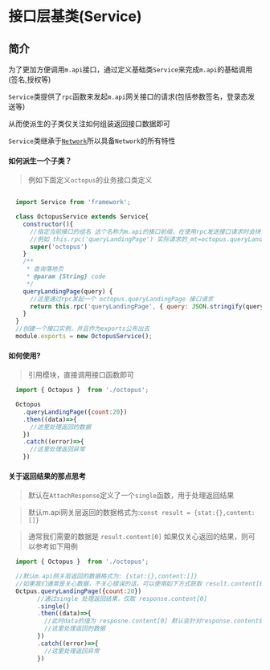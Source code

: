 # 接口层基类(Service)

## 简介

为了更加方便调用`m.api`接口，通过定义基础类`Service`来完成`m.api`的基础调用(签名,授权等)

`Service`类提供了`rpc`函数来发起`m.api`网关接口的请求(包括参数签名，登录态发送等)

从而使派生的子类仅关注如何组装返回接口数据即可

`Service`类继承于[`Network`](/app/framework/network)所以具备`Network`的所有特性

#### 如何派生一个子类？

> 例如下面定义`octopus`的业务接口类定义

```js

  import Service from 'framework';

  class OctopusService extends Service{
    constructor(){
      //指定当前接口的组名 这个名称为m.api的接口前缀，在使用rpc发送接口请求时会拼接至方法名前
      //例如 this.rpc('queryLandingPage') 实际请求的_mt=octopus.queryLandingPage
      super('octopus')
    }
    /**
     * 查询落地页
     * @param {String} code
     */
    queryLandingPage(query) {
      //这里通过rpc发起一个 octopus.queryLandingPage 接口请求
      return this.rpc('queryLandingPage', { query: JSON.stringify(query) });
    }
  }
  //创建一个接口实例，并且作为exports公布出去
  module.exports = new OctopusService();
```

#### 如何使用?

> 引用模块，直接调用接口函数即可

```js
  import { Octopus }  from './octopus';

  Octopus
    .queryLandingPage({count:20})
    .then((data)=>{
      //这里处理返回的数据
    })
    .catch((error)=>{
      //这里处理返回异常
    })
```

#### 关于返回结果的那点思考

> 默认在`AttachResponse`定义了一个`single`函数，用于处理返回结果 

> 默认m.api网关层返回的数据格式为:`const result = {stat:{},content:[]}`

> 通常我们需要的数据是 `result.content[0]` 如果仅关心返回的结果，则可以参考如下用例

```js
  import { Octopus }  from './octopus';

  //默认m.api网关层返回的数据格式为: {stat:{},content:[]} 
  //如果我们通常是关心数据，不关心错误的话，可以使用如下方式获取 result.content[0]的数据
  Octpus.queryLandingPage({count:20})
        //通过single 处理返回结果，仅取 response.content[0]
        .single()
        .then((data)=>{
          //此时data的值为 resposne.content[0] 默认会针对response.content做处理     
          //这里处理返回的数据
        })
        .catch((error)=>{
          //这里处理返回异常
        })
```
